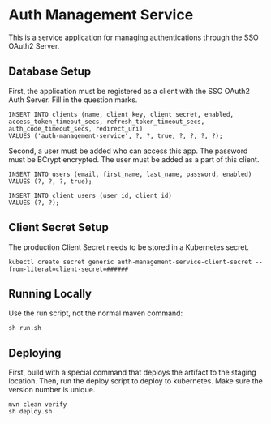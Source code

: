 # Auth Management Service

This is a service application for managing authentications through the SSO OAuth2 Server.

## Database Setup

First, the application must be registered as a client with the SSO OAuth2 Auth Server. Fill in the question marks.

```
INSERT INTO clients (name, client_key, client_secret, enabled, access_token_timeout_secs, refresh_token_timeout_secs, auth_code_timeout_secs, redirect_uri)
VALUES ('auth-management-service', ?, ?, true, ?, ?, ?, ?);
```

Second, a user must be added who can access this app. The password must be BCrypt encrypted. The user must be added as a part of this client.

```
INSERT INTO users (email, first_name, last_name, password, enabled)
VALUES (?, ?, ?, true);

INSERT INTO client_users (user_id, client_id)
VALUES (?, ?);
```

## Client Secret Setup

The production Client Secret needs to be stored in a Kubernetes secret.

```
kubectl create secret generic auth-management-service-client-secret --from-literal=client-secret=######
```

## Running Locally

Use the run script, not the normal maven command:

```
sh run.sh
```

## Deploying

First, build with a special command that deploys the artifact to the staging location. Then, run the deploy script to deploy to kubernetes. Make sure the version number is unique.

```
mvn clean verify
sh deploy.sh
```
